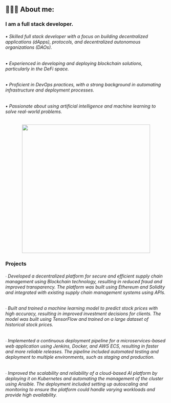 ## 👨🏻‍💻 About me:

### I am a full stack developer.

###### • Skilled full stack developer with a focus on building decentralized applications (dApps), protocols, and decentralized autonomous organizations (DAOs).

###### • Experienced in developing and deploying blockchain solutions, particularly in the DeFi space.

###### • Proficient in DevOps practices, with a strong background in automating infrastructure and deployment processes.

###### • Passionate about using artificial intelligence and machine learning to solve real-world problems.

<div id="header" align="center">
  <img src="https://media.giphy.com/media/zOvBKUUEERdNm/giphy.gif" width="400"/>
</div>


### Projects

###### ∙ Developed a decentralized platform for secure and efficient supply chain management using Blockchain technology, resulting in reduced fraud and improved transparency. The platform was built using Ethereum and Solidity and integrated with existing supply chain management systems using APIs.

###### ∙ Built and trained a machine learning model to predict stock prices with high accuracy, resulting in improved investment decisions for clients. The model was built using TensorFlow and trained on a large dataset of historical stock prices.

###### ∙ Implemented a continuous deployment pipeline for a microservices-based web application using Jenkins, Docker, and AWS ECS, resulting in faster and more reliable releases. The pipeline included automated testing and deployment to multiple environments, such as staging and production.

###### ∙ Improved the scalability and reliability of a cloud-based AI platform by deploying it on Kubernetes and automating the management of the cluster using Ansible. The deployment included setting up autoscaling and monitoring to ensure the platform could handle varying workloads and provide high availability.
